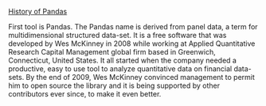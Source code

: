 [History of Pandas](https://codeburst.io/overview-of-python-data-visualization-tools-e32e1f716d10)

First tool is Pandas. The Pandas name is derived from panel data, a term for multidimensional structured data-set. It is a free software that was developed by Wes McKinney in 2008 while working at Applied Quantitative Research Capital Management global firm based in Greenwich, Connecticut, United States. It all started when the company needed a productive, easy to use tool to analyze quantitative data on financial data-sets. By the end of 2009, Wes McKinney convinced management to permit him to open source the library and it is being supported by other contributors ever since, to make it even better.
